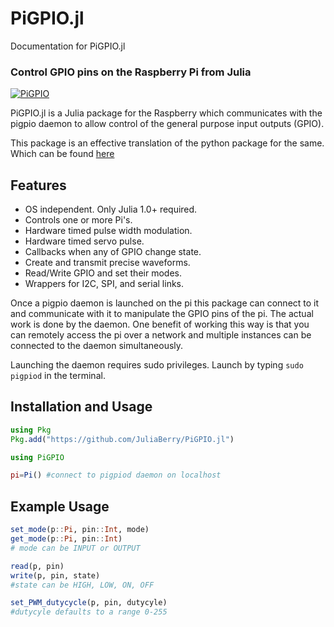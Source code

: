 # PiGPIO.jl

Documentation for PiGPIO.jl

### Control GPIO pins on the Raspberry Pi from Julia

[![PiGPIO](https://img.youtube.com/vi/UmSQjkaATk8/0.jpg)](https://www.youtube.com/watch?v=UmSQjkaATk8)

PiGPIO.jl is a Julia package for the Raspberry which communicates with the pigpio
daemon to allow control of the general purpose
input outputs (GPIO).

This package is an effective translation of the python package for the same.
Which can be found [here](http://abyz.me.uk/rpi/pigpio/python.html)

## Features

* OS independent. Only Julia 1.0+ required.
* Controls one or more Pi's.
* Hardware timed pulse width modulation.
* Hardware timed servo pulse.
* Callbacks when any of GPIO change state.
* Create and transmit precise waveforms.
* Read/Write GPIO and set their modes.
* Wrappers for I2C, SPI, and serial links.

Once a pigpio daemon is launched on the pi this package can connect to
it and communicate with it to manipulate the GPIO pins of the pi. The actual
work is done by the daemon. One benefit of working this way is that you can
remotely access the pi over a network and multiple instances can be connected
to the daemon simultaneously.

Launching the daemon requires sudo privileges. Launch by typing `sudo pigpiod`
in the terminal.

## Installation and Usage

```julia
using Pkg
Pkg.add("https://github.com/JuliaBerry/PiGPIO.jl")

using PiGPIO

pi=Pi() #connect to pigpiod daemon on localhost
```

## Example Usage

```julia
set_mode(p::Pi, pin::Int, mode)
get_mode(p::Pi, pin::Int)
# mode can be INPUT or OUTPUT

read(p, pin)
write(p, pin, state)
#state can be HIGH, LOW, ON, OFF

set_PWM_dutycycle(p, pin, dutycyle)
#dutycyle defaults to a range 0-255
```
